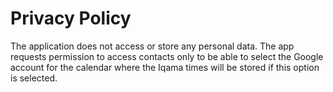 # Privacy Policy

The application does not access or store any personal data. 
The app requests permission to access contacts only to be able to select the Google account for the calendar 
where the Iqama times will be stored if this option is selected.
